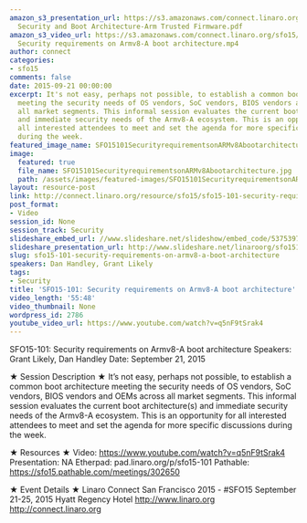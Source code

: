 ```yaml
---
amazon_s3_presentation_url: https://s3.amazonaws.com/connect.linaro.org/sfo15/Presentations/09-21-Monday/SFO15-101
  Security and Boot Architecture-Arm Trusted Firmware.pdf
amazon_s3_video_url: https://s3.amazonaws.com/connect.linaro.org/sfo15/Videos/09-21-Monday/SFO15-101
  Security requirements on Armv8-A boot architecture.mp4
author: connect
categories:
- sfo15
comments: false
date: 2015-09-21 00:00:00
excerpt: It's not easy, perhaps not possible, to establish a common boot architecture
  meeting the security needs of OS vendors, SoC vendors, BIOS vendors and OEMs across
  all market segments. This informal session evaluates the current boot architecture(s)
  and immediate security needs of the Armv8-A ecosystem. This is an opportunity for
  all interested attendees to meet and set the agenda for more specific discussions
  during the week.
featured_image_name: SFO15101SecurityrequirementsonARMv8Abootarchitecture.jpg
image:
  featured: true
  file_name: SFO15101SecurityrequirementsonARMv8Abootarchitecture.jpg
  path: /assets/images/featured-images/SFO15101SecurityrequirementsonARMv8Abootarchitecture.jpg
layout: resource-post
link: http://connect.linaro.org/resource/sfo15/sfo15-101-security-requirements-on-armv8-a-boot-architecture/
post_format:
- Video
session_id: None
session_track: Security
slideshare_embed_url: //www.slideshare.net/slideshow/embed_code/53753972
slideshare_presentation_url: http://www.slideshare.net/linaroorg/sfo15101-security-requirements-on-armv8a-boot-architecture
slug: sfo15-101-security-requirements-on-armv8-a-boot-architecture
speakers: Dan Handley, Grant Likely
tags:
- Security
title: 'SFO15-101: Security requirements on Armv8-A boot architecture'
video_length: '55:48'
video_thumbnail: None
wordpress_id: 2786
youtube_video_url: https://www.youtube.com/watch?v=q5nF9tSrak4
---
```


SFO15-101: Security requirements on Armv8-A boot architecture
Speakers: Grant Likely, Dan Handley
Date: September 21, 2015

★ Session Description ★
It’s not easy, perhaps not possible, to establish a common boot architecture meeting the security needs of OS vendors, SoC vendors, BIOS vendors and OEMs across all market segments. This informal session evaluates the current boot architecture(s) and immediate security needs of the Armv8-A ecosystem. This is an opportunity for all interested attendees to meet and set the agenda for more specific discussions during the week.

★ Resources ★ 
Video: https://www.youtube.com/watch?v=q5nF9tSrak4
Presentation: NA
Etherpad: pad.linaro.org/p/sfo15-101
Pathable: https://sfo15.pathable.com/meetings/302650      


★ Event Details ★ 
Linaro Connect San Francisco 2015 - #SFO15 
September 21-25, 2015 
Hyatt Regency Hotel 
http://www.linaro.org
http://connect.linaro.org